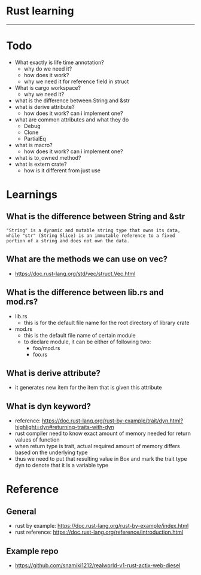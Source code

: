 <!--
{
  "type": "learn",
  "tags": ["rust"]
}
-->
# Rust learning

---

# Todo
- What exactly is life time annotation?
    - why do we need it?
    - how does it work?
    - why we need it for reference field in struct
- What is cargo workspace?
    - why we need it?
- what is the difference between String and &str
- what is derive attribute?
    - how does it work? can i implement one?
- what are common attributes and what they do
    - Debug
    - Clone
    - PartialEq
- what is macro?
    - how does it work? can i implement one?
- what is to_owned method?
- what is extern crate?
    - how is it different from just use


# Learnings

## What is the difference between String and &str
```
"String" is a dynamic and mutable string type that owns its data, while "str" (String Slice) is an immutable reference to a fixed portion of a string and does not own the data.
```

## What are the methods we can use on vec?
- https://doc.rust-lang.org/std/vec/struct.Vec.html

## What is the difference between lib.rs and mod.rs?
- lib.rs
    - this is for the default file name for the root directory of library crate
- mod.rs
    - this is the default file name of certain module
    - to declare module, it can be either of following two:
        - foo/mod.rs
        - foo.rs

## What is derive attribute?
- it generates new item for the item that is given this attribute

## What is dyn keyword?
- reference: https://doc.rust-lang.org/rust-by-example/trait/dyn.html?highlight=dyn#returning-traits-with-dyn
- rust compiler need to know exact amount of memory needed for return values of function
- when return type is trait, actual required amount of memory differs based on the underlying type
- thus we need to put that resulting value in Box and mark the trait type dyn to denote that it is a variable type


# Reference
## General
- rust by example: https://doc.rust-lang.org/rust-by-example/index.html
- rust reference: https://doc.rust-lang.org/reference/introduction.html

## Example repo
- https://github.com/snamiki1212/realworld-v1-rust-actix-web-diesel

